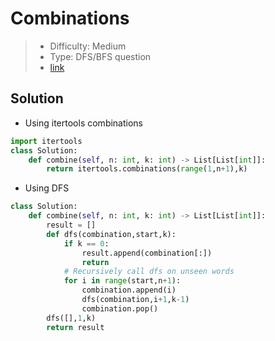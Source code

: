 # Combinations

> - Difficulty: Medium
> - Type: DFS/BFS question
> - [link](https://leetcode.com/problems/combinations/)

## Solution

- Using itertools combinations

```python
import itertools
class Solution:
    def combine(self, n: int, k: int) -> List[List[int]]:
        return itertools.combinations(range(1,n+1),k)
```

- Using DFS

```python
class Solution:
    def combine(self, n: int, k: int) -> List[List[int]]:
        result = []
        def dfs(combination,start,k):
            if k == 0:
                result.append(combination[:])
                return
            # Recursively call dfs on unseen words
            for i in range(start,n+1):
                combination.append(i)
                dfs(combination,i+1,k-1)
                combination.pop()
        dfs([],1,k)
        return result

```
